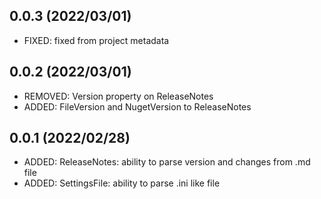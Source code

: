 ## 0.0.3 (2022/03/01)
* FIXED: fixed from project metadata

## 0.0.2 (2022/03/01)
* REMOVED: Version property on ReleaseNotes
* ADDED: FileVersion and NugetVersion to ReleaseNotes

## 0.0.1 (2022/02/28)
* ADDED: ReleaseNotes: ability to parse version and changes from .md file
* ADDED: SettingsFile: ability to parse .ini like file
